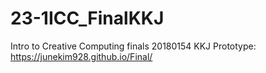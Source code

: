 # 23-1ICC_FinalKKJ
Intro to Creative Computing finals
20180154 KKJ
Prototype: https://junekim928.github.io/Final/
